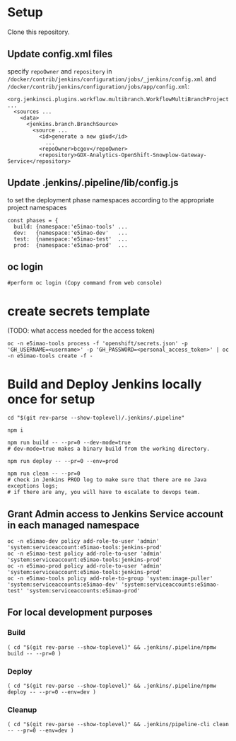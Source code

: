 # Setup

Clone this repository.

## Update config.xml files

specify `repoOwner` and `repository` in `/docker/contrib/jenkins/configuration/jobs/_jenkins/config.xml` and `/docker/contrib/jenkins/configuration/jobs/app/config.xml`:

```
<org.jenkinsci.plugins.workflow.multibranch.WorkflowMultiBranchProject ...
  <sources ...
    <data>
      <jenkins.branch.BranchSource>
        <source ...
          <id>generate a new giud</id>
            ...
          <repoOwner>bcgov</repoOwner>
          <repository>GDX-Analytics-OpenShift-Snowplow-Gateway-Service</repository>
```

## Update .jenkins/.pipeline/lib/config.js

to set the deployment phase namespaces according to the appropriate project namespaces

```
const phases = {
  build: {namespace:'e5imao-tools' ...
  dev:   {namespace:'e5imao-dev'   ...
  test:  {namespace:'e5imao-test'  ...
  prod:  {namespace:'e5imao-prod'  ...
```

## oc login
```
#perform oc login (Copy command from web console)
```

# create secrets template
(TODO: what access needed for the access token)
```
oc -n e5imao-tools process -f 'openshift/secrets.json' -p 'GH_USERNAME=<username>' -p 'GH_PASSWORD=<personal_access_token>' | oc  -n e5imao-tools create -f -
```

# Build and Deploy Jenkins locally once for setup
```
cd "$(git rev-parse --show-toplevel)/.jenkins/.pipeline"

npm i

npm run build -- --pr=0 --dev-mode=true
# dev-mode=true makes a binary build from the working directory.

npm run deploy -- --pr=0 --env=prod

npm run clean -- --pr=0
# check in Jenkins PROD log to make sure that there are no Java exceptions logs;
# if there are any, you will have to escalate to devops team.
```

## Grant Admin access to Jenkins Service account in each managed namespace
```
oc -n e5imao-dev policy add-role-to-user 'admin' 'system:serviceaccount:e5imao-tools:jenkins-prod'
oc -n e5imao-test policy add-role-to-user 'admin' 'system:serviceaccount:e5imao-tools:jenkins-prod'
oc -n e5imao-prod policy add-role-to-user 'admin' 'system:serviceaccount:e5imao-tools:jenkins-prod'
oc -n e5imao-tools policy add-role-to-group 'system:image-puller' 'system:serviceaccounts:e5imao-dev' 'system:serviceaccounts:e5imao-test' 'system:serviceaccounts:e5imao-prod'
```

## For local development purposes

### Build
```
( cd "$(git rev-parse --show-toplevel)" && .jenkins/.pipeline/npmw build -- --pr=0 )
```

### Deploy
```
( cd "$(git rev-parse --show-toplevel)" && .jenkins/.pipeline/npmw deploy -- --pr=0 --env=dev )
```

### Cleanup
```
( cd "$(git rev-parse --show-toplevel)" && .jenkins/pipeline-cli clean -- --pr=0 --env=dev )
```
